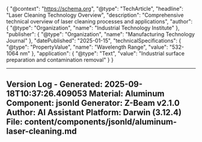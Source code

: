 {
  "@context": "https://schema.org",
  "@type": "TechArticle",
  "headline": "Laser Cleaning Technology Overview",
  "description": "Comprehensive technical overview of laser cleaning processes and applications",
  "author": {
    "@type": "Organization",
    "name": "Industrial Technology Institute"
  },
  "publisher": {
    "@type": "Organization",
    "name": "Manufacturing Technology Journal"
  },
  "datePublished": "2025-01-15",
  "technicalSpecifications": {
    "@type": "PropertyValue",
    "name": "Wavelength Range",
    "value": "532-1064 nm"
  },
  "application": {
    "@type": "Text",
    "value": "Industrial surface preparation and contamination removal"
  }
}

---
Version Log - Generated: 2025-09-18T10:37:26.409053
Material: Aluminum
Component: jsonld
Generator: Z-Beam v2.1.0
Author: AI Assistant
Platform: Darwin (3.12.4)
File: content/components/jsonld/aluminum-laser-cleaning.md
---